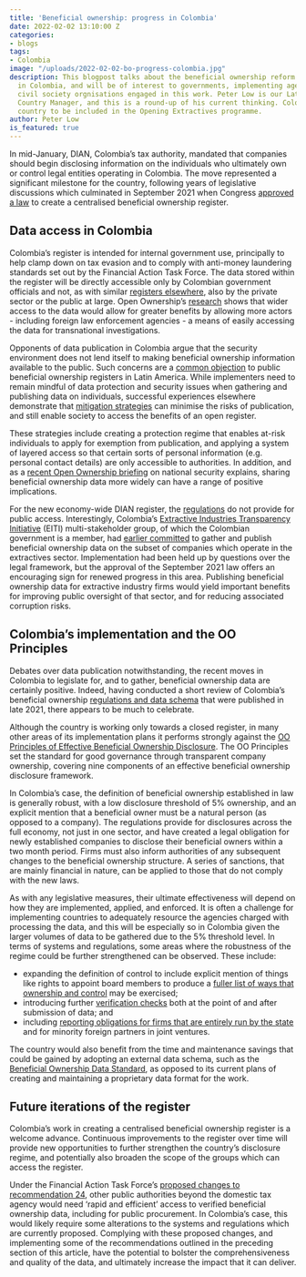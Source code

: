 ```yaml
---
title: 'Beneficial ownership: progress in Colombia'
date: 2022-02-02 13:10:00 Z
categories:
- blogs
tags:
- Colombia
image: "/uploads/2022-02-02-bo-progress-colombia.jpg"
description: This blogpost talks about the beneficial ownership reform and progress
  in Colombia, and will be of interest to governments, implementing agencies, and
  civil society orgnisations engaged in this work. Peter Low is our Latin America
  Country Manager, and this is a round-up of his current thinking. Colombia is a shortlisted
  country to be included in the Opening Extractives programme.
author: Peter Low
is_featured: true
---
```


In mid-January, DIAN, Colombia’s tax authority, mandated that companies should begin disclosing information on the individuals who ultimately own or control legal entities operating in Colombia. The move represented a significant milestone for the country, following years of legislative discussions which culminated in September 2021 when Congress [approved a law](https://alertas.directoriolegislativo.org/wp-content/uploads/2021/09/COL.Reforma-tributaria-Informe-de-Conciliaci%C3%B3n-Representantes.pdf) to create a centralised beneficial ownership register.

## Data access in Colombia

Colombia’s register is intended for internal government use, principally to help clamp down on tax evasion and to comply with anti-money laundering standards set out by the Financial Action Task Force. The data stored within the register will be directly accessible only by Colombian government officials and not, as with similar [registers elsewhere](/map/?commitment=public&register=register-online), also by the private sector or the public at large. Open Ownership’s [research](/resources/making-central-beneficial-ownership-registers-public/) shows that wider access to the data would allow for greater benefits by allowing more actors - including foreign law enforcement agencies - a means of easily accessing the data for transnational investigations.

Opponents of data publication in Colombia argue that the security environment does not lend itself to making beneficial ownership information available to the public. Such concerns are a [common objection](https://eiti.org/blog/why-push-back-tackling-beneficial-ownership-transparency-in-latin-america-caribbean) to public beneficial ownership registers in Latin America. While implementers need to remain mindful of data protection and security issues when gathering and publishing data on individuals, successful experiences elsewhere demonstrate that [mitigation strategies](/resources/making-central-beneficial-ownership-registers-public/) can minimise the risks of publication, and still enable society to access the benefits of an open register.

These strategies include creating a protection regime that enables at-risk individuals to apply for exemption from publication, and applying a system of layered access so that certain sorts of personal information (e.g. personal contact details) are only accessible to authorities. In addition, and as a [recent Open Ownership briefing](/resources/using-beneficial-ownership-data-for-national-security/) on national security explains, sharing beneficial ownership data more widely can have a range of positive implications.

For the new economy-wide DIAN register, the [regulations](https://www.dian.gov.co/normatividad/Normatividad/Resoluci%C3%B3n%20000164%20de%2027-12-2021.pdf) do not provide for public access. Interestingly, Colombia’s [Extractive Industries Transparency Initiative](https://eiti.org/) (EITI) multi-stakeholder group, of which the Colombian government is a member, had [earlier committed](https://eiti.org/files/documents/hoja_de_ruta_req_2.5._colombia_aprob_ctn_0.pdf) to gather and publish beneficial ownership data on the subset of companies which operate in the extractives sector. Implementation had been held up by questions over the legal framework, but the approval of the September 2021 law offers an encouraging sign for renewed progress in this area. Publishing beneficial ownership data for extractive industry firms would yield important benefits for improving public oversight of that sector, and for reducing associated corruption risks.

## Colombia’s implementation and the OO Principles

Debates over data publication notwithstanding, the recent moves in Colombia to legislate for, and to gather, beneficial ownership data are certainly positive. Indeed, having conducted a short review of Colombia’s beneficial ownership [regulations and data schema](https://www.dian.gov.co/normatividad/Normatividad/Resoluci%C3%B3n%20000164%20de%2027-12-2021.pdf) that were published in late 2021, there appears to be much to celebrate.

Although the country is working only towards a closed register, in many other areas of its implementation plans it performs strongly against the [OO Principles of Effective Beneficial Ownership Disclosure](/principles/). The OO Principles set the standard for good governance through transparent company ownership, covering nine components of an effective beneficial ownership disclosure framework.

In Colombia’s case, the definition of beneficial ownership established in law is generally robust, with a low disclosure threshold of 5% ownership, and an explicit mention that a beneficial owner must be a natural person (as opposed to a company). The regulations provide for disclosures across the full economy, not just in one sector, and have created a legal obligation for newly established companies to disclose their beneficial owners within a two month period. Firms must also inform authorities of any subsequent changes to the beneficial ownership structure. A series of sanctions, that are mainly financial in nature, can be applied to those that do not comply with the new laws.

As with any legislative measures, their ultimate effectiveness will depend on how they are implemented, applied, and enforced. It is often a challenge for implementing countries to adequately resource the agencies charged with processing the data, and this will be especially so in Colombia given the larger volumes of data to be gathered due to the 5% threshold level. In terms of systems and regulations, some areas where the robustness of the regime could be further strengthened can be observed. These include:

* expanding the definition of control to include explicit mention of things like rights to appoint board members to produce a [fuller list of ways that ownership and control](https://standard.openownership.org/en/0.2.0/schema/reference.html#interesttype) may be exercised;
* introducing further [verification checks](/resources/verification-of-beneficial-ownership-data/) both at the point of and after submission of data; and
* including [reporting obligations for firms that are entirely run by the state](/blogs/state-owned-enterprises-and-beneficial-ownership-disclosures/) and for minority foreign partners in joint ventures.

The country would also benefit from the time and maintenance savings that could be gained by adopting an external data schema, such as the [Beneficial Ownership Data Standard](https://standard.openownership.org/en/0.2.0/), as opposed to its current plans of creating and maintaining a proprietary data format for the work.

## Future iterations of the register

Colombia’s work in creating a centralised beneficial ownership register is a welcome advance. Continuous improvements to the register over time will provide new opportunities to further strengthen the country’s disclosure regime, and potentially also broaden the scope of the groups which can access the register.

Under the Financial Action Task Force’s [proposed changes to recommendation 24](/blogs/fatf-proposals-signal-a-modest-but-important-rise-in-global-standards-on-beneficial-ownership/), other public authorities beyond the domestic tax agency would need ‘rapid and efficient’ access to verified beneficial ownership data, including for public procurement. In Colombia’s case, this would likely require some alterations to the systems and regulations which are currently proposed. Complying with these proposed changes, and implementing some of the recommendations outlined in the preceding section of this article, have the potential to bolster the comprehensiveness and quality of the data, and ultimately increase the impact that it can deliver.